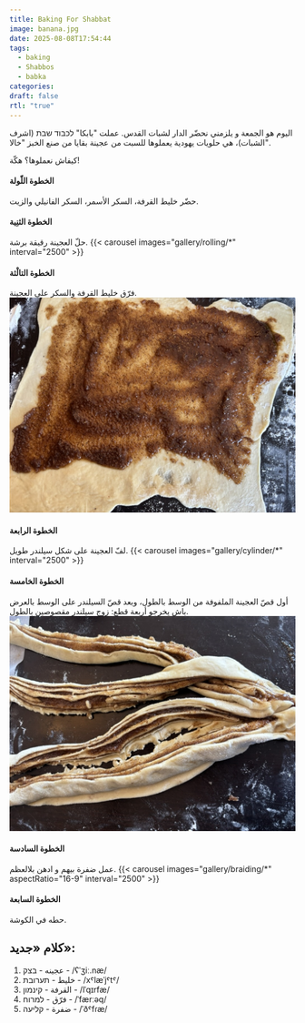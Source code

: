```yaml
---
title: Baking For Shabbat
image: banana.jpg
date: 2025-08-08T17:54:44
tags:
  - baking
  - Shabbos
  - babka
categories: 
draft: false
rtl: "true"
---
```


اليوم هو الجمعة و يلزمني نحضّر الدار لشبات القدس. عملت "بابكا" לכבוד שבת (اشرف الشبات)، هي حلويات يهودية يعملوها للسبت من عجينة بقايا من صنع الخبز "خالا".

كيفاش نعملوها؟ هكّة!

#### الخطوة اللّولة
حضّر خليط القرفة، السكر الأسمر، السكر الفانيلي والزيت.

#### الخطوة الثنِية
حلّ العجينة رقيقة برشة.
{{< carousel images="gallery/rolling/*" interval="2500" >}}

#### الخطوة التالْثة 
فرّق خليط القرفة والسكر على العجينة.
![Filling the dough](gallery/filling.jpeg)

#### الخطوة الرابعة
لفّ العجينة على شكل سيلندر طويل.
{{< carousel images="gallery/cylinder/*" interval="2500" >}}

#### الخطوة الخامسة
أول قصّ العجينة الملفوفة من الوسط بالطول، وبعد قصّ السيلندر على الوسط بالعرض باش يخرجو أربعة قطع: زوج سيلندر مقصوصين بالطول.
![cut the cylinder to 4 pieces](gallery/cut.jpeg)

#### الخطوة السادسة
عمل ضفرة بيهم و ادهن بلالعظم.
{{< carousel images="gallery/braiding/*" aspectRatio="16-9" interval="2500" >}}


#### الخطوة السابعة
حطه في الكوشة.

## كلام «جديد»:
1. عجينه - בצק - /ʕˈʒiː.næ/
2. خليط - תערובת -  /xˤlæˈjˤtˤ/
3. القرفة - קינמון - /lˈqɪrfæ/
4. فرّق - למרוח -  /ˈfærːəq/
5. ضفرة - קליעה - /ˈðˤfɾæ/
